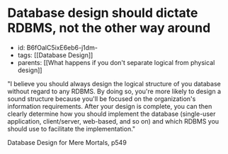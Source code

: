 # Database design should dictate RDBMS, not the other way around
* id: B6fOalC5ixE6eb6-j1dm-
* tags: [[Database Design]]
* parents: [[What happens if you don't separate logical from physical design]]

"I believe you should always design the logical structure of you database without regard to any RDBMS. By doing so, you're more likely to design a sound structure because you'll be focused on the organization's information requirements. After your design is complete, you can then clearly determine how you should implement the database (single-user application, client/server, web-based, and so on) and which RDBMS you should use to facilitate the implementation."

Database Design for Mere Mortals, p549